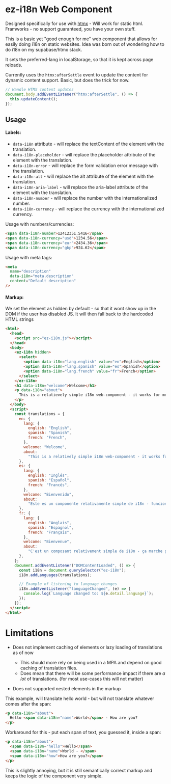 # ez-i18n Web Component

Designed specifically for use with [htmx](https://htmx.org/) - Will work for static html. Framworks - no support guaranteed, you have your own stuff.

This is a basic yet "good enough for me" web component that allows for easily doing i18n on static websites.
Idea was born out of wondering how to do i18n on my supabase/htmx stack.

It sets the preferred-lang in localStorage, so that it is kept across page reloads.

Currently uses the `htmx:afterSettle` event to update the content for dynamic content support. Basic, but does the trick for now.

```js
// Handle HTMX content updates
document.body.addEventListener("htmx:afterSettle", () => {
  this.updateContent();
});
```

## Usage

#### Labels:

- `data-i18n` attribute - will replace the textContent of the element with the translation.
- `data-i18n-placeholder` - will replace the placeholder attribute of the element with the translation.
- `data-i18n-error` - will replace the form validation error message with the translation.
- `data-i18n-alt` - will replace the alt attribute of the element with the translation.
- `data-i18n-aria-label` - will replace the aria-label attribute of the element with the translation.
- `data-i18n-number` - will replace the number with the internationalized number.
- `data-i18n-currency` - will replace the currency with the internationalized currency.

Usage with numbers/currencies:

```html
<span data-i18n-number>12412351.5416</span>
<span data-i18n-currency="usd">1234.56</span>
<span data-i18n-currency="eur">2434.36</span>
<span data-i18n-currency="gbp">924.62</span>
```

Usage with meta tags:

```html
<meta
  name="description"
  data-i18n="meta.description"
  content="Default description"
/>
```

#### Markup:

We set the element as hidden by default - so that it wont show up in the DOM if the user has disabled JS.
It will then fall back to the hardcoded HTML strings

```html
<html>
  <head>
    <script src="ez-i18n.js"></script>
  </head>
  <body>
    <ez-i18n hidden>
      <select>
        <option data-i18n="lang.english" value="en">English</option>
        <option data-i18n="lang.spanish" value="es">Spanish</option>
        <option data-i18n="lang.french" value="fr">French</option>
      </select>
    </ez-i18n>
    <h1 data-i18n="welcome">Welcome</h1>
    <p data-i18n="about">
      This is a relatievely simple i18n web-component - it works for me.
    </p>
  </body>
  <script>
    const translations = {
      en: {
        lang: {
          english: "English",
          spanish: "Spanish",
          french: "French",
        },
        welcome: "Welcome",
        about:
          "This is a relatively simple i18n web-component - it works for me.",
      },
      es: {
        lang: {
          english: "Inglés",
          spanish: "Español",
          french: "Francés",
        },
        welcome: "Bienvenido",
        about:
          "Este es un componente relativamente simple de i18n - funciona para mí.",
      },
      fr: {
        lang: {
          english: "Anglais",
          spanish: "Espagnol",
          french: "Français",
        },
        welcome: "Bienvenue",
        about:
          "C'est un composant relativement simple de i18n - ça marche pour moi.",
      },
    };
    document.addEventListener("DOMContentLoaded", () => {
      const i18n = document.querySelector("ez-i18n");
      i18n.addLanguages(translations);

      // Example of listening to language changes
      i18n.addEventListener("languageChanged", (e) => {
        console.log(`Language changed to: ${e.detail.language}`);
      });
    });
  </script>
</html>
```

# Limitations

- Does not implement caching of elements or lazy loading of translations as of now

  - This should more rely on being used in a MPA and depend on good caching of translation files.
  - Does mean that there will be some performance impact if there are _a lot_ of translations. (for most use-cases this will not matter)

- Does not supported nested elements in the markup

This example, will translate hello world - but will not translate whatever comes after the span:

```html
<p data-i18n="about">
  Hello <span data-i18n="name">World</span> - How are you?
</p>
```

Workaround for this - put each span of text, you guessed it, inside a span:

```html
<p data-i18n="about">
  <span data-i18n="hello">Hello</span>
  <span data-i18n="name">World - </span>
  <span data-i18n="how">How are you?</span>
</p>
```

This is slightly annoying, but it is still semantically correct markup and keeps the logic of the component very simple.

